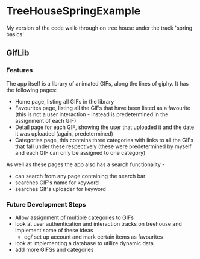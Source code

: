 # TreeHouseSpringExample
My version of the code walk-through on tree house under the track 'spring basics'

## GifLib

### Features
The app itself is a library of animated GIFs, along the lines of giphy. It has the following pages:

* Home page, listing all GIFs in the library
* Favourites page, listing all the GIFs that have been listed as a favourite (this is not a user interaction - instead is predetermined in the assignment of each GIF)
* Detail page for each GIF, showing the user that uploaded it and the date it was uploaded (again, predetermined)
* Categories page, this contains three categories with links to all the GIFs that fall under these respectively (these were predetermined by myself and each GIF can only be assigned to one category)

As well as these pages the app also has a search functionality - 
* can search from any page containing the search bar
* searches GIF's name for keyword
* searches GIf's uploader for keyword

### Future Development Steps

* Allow assignment of multiple categories to GIFs
* look at user authentication and interaction tracks on treehouse and implement some of these ideas
    * eg/ set up account and mark certain items as favourites
* look at implementing a database to utilize dynamic data
* add more GIFSs and categories

